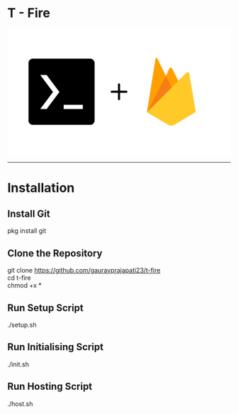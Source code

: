 # T - Fire

![Header Image](header.jpg)

---

# Installation


## Install Git
pkg install git

## Clone the Repository
git clone https://github.com/gauravprajapati23/t-fire
<br>
cd t-fire
<br>
chmod +x *

## Run Setup Script
./setup.sh

## Run Initialising Script
./init.sh

## Run Hosting Script
./host.sh

